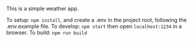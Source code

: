 This is a simple weather app.

To setup: `npm install`, and create a .env in the project root, following the .env.example file.
To develop: `npm start` then open `localhost:1234` in a browser.
To build: `npm run build`